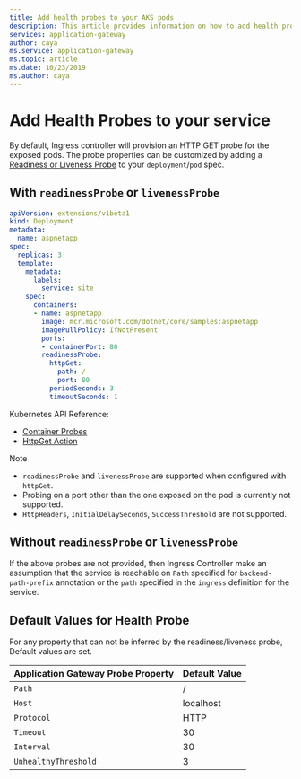 ```yaml
---
title: Add health probes to your AKS pods
description: This article provides information on how to add health probes (readiness and/or liveness) to AKS pods with an Application Gateway. 
services: application-gateway
author: caya
ms.service: application-gateway
ms.topic: article
ms.date: 10/23/2019
ms.author: caya
---
```


# Add Health Probes to your service
By default, Ingress controller will provision an HTTP GET probe for the exposed pods.
The probe properties can be customized by adding a [Readiness or Liveness Probe](https://kubernetes.io/docs/tasks/configure-pod-container/configure-liveness-readiness-probes/) to your `deployment`/`pod` spec.

## With `readinessProbe` or `livenessProbe`
```yaml
apiVersion: extensions/v1beta1
kind: Deployment
metadata:
  name: aspnetapp
spec:
  replicas: 3
  template:
    metadata:
      labels:
        service: site
    spec:
      containers:
      - name: aspnetapp
        image: mcr.microsoft.com/dotnet/core/samples:aspnetapp
        imagePullPolicy: IfNotPresent
        ports:
        - containerPort: 80
        readinessProbe:
          httpGet:
            path: /
            port: 80
          periodSeconds: 3
          timeoutSeconds: 1
```

Kubernetes API Reference:
* [Container Probes](https://kubernetes.io/docs/concepts/workloads/pods/pod-lifecycle/#container-probes)
* [HttpGet Action](https://kubernetes.io/docs/reference/generated/kubernetes-api/v1.14/#httpgetaction-v1-core)

> [!NOTE]
> * `readinessProbe` and `livenessProbe` are supported when configured with `httpGet`.
> * Probing on a port other than the one exposed on the pod is currently not supported.
> * `HttpHeaders`, `InitialDelaySeconds`, `SuccessThreshold` are not supported.

##  Without `readinessProbe` or `livenessProbe`
If the above probes are not provided, then Ingress Controller make an assumption that the service is reachable on `Path` specified for `backend-path-prefix` annotation or the `path` specified in the `ingress` definition for the service.

## Default Values for Health Probe
For any property that can not be inferred by the readiness/liveness probe, Default values are set.

| Application Gateway Probe Property | Default Value |
|-|-|
| `Path` | / |
| `Host` | localhost |
| `Protocol` | HTTP |
| `Timeout` | 30 |
| `Interval` | 30 |
| `UnhealthyThreshold` | 3 |